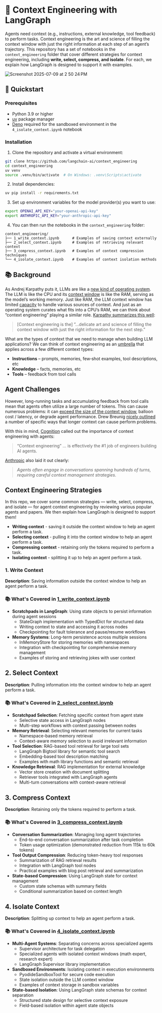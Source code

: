# 🧱 Context Engineering with LangGraph 

Agents need context (e.g., instructions, external knowledge, tool feedback) to perform tasks. Context engineering is the art and science of filling the context window with just the right information at each step of an agent’s trajectory. This repository has a set of notebooks in the `context_engineering` folder that cover different strategies for context engineering, including **write, select, compress, and isolate**. For each, we explain how LangGraph is designed to support it with examples. 

![Screenshot 2025-07-09 at 2 50 24 PM](https://github.com/user-attachments/assets/47a7741d-da6d-4204-8f0f-678a49560e9b)

## 🚀 Quickstart 

### Prerequisites
- Python 3.9 or higher
- [uv](https://docs.astral.sh/uv/) package manager
- [Deno](https://docs.deno.com/runtime/getting_started/installation/) required for the sandboxed environment in the `4_isolate_context.ipynb` notebook

### Installation
1. Clone the repository and activate a virtual environment:
```bash
git clone https://github.com/langchain-ai/context_engineering
cd context_engineering
uv venv
source .venv/bin/activate  # On Windows: .venv\Scripts\activate
```

2. Install dependencies:
```bash
uv pip install -r requirements.txt
```

3. Set up environment variables for the model provider(s) you want to use:
```bash
export OPENAI_API_KEY="your-openai-api-key"
export ANTHROPIC_API_KEY="your-anthropic-api-key"
```

4. You can then run the notebooks in the `context_engineering` folder:

```
context_engineering/
├── 1_write_context.ipynb      # Examples of saving context externally
├── 2_select_context.ipynb     # Examples of retrieving relevant context
├── 3_compress_context.ipynb   # Examples of context compression techniques
└── 4_isolate_context.ipynb    # Examples of context isolation methods
```

## 📚 Background 

As Andrej Karpathy puts it, LLMs are like a [new kind of operating system](https://www.youtube.com/watch?si=-aKY-x57ILAmWTdw&t=620&v=LCEmiRjPEtQ&feature=youtu.be). The LLM is like the CPU and its [context window](https://docs.anthropic.com/en/docs/build-with-claude/context-windows) is like the RAM, serving as the model’s working memory. Just like RAM, the LLM context window has limited [capacity](https://lilianweng.github.io/posts/2023-06-23-agent/) to handle various sources of context. And just as an operating system curates what fits into a CPU’s RAM, we can think about “context engineering” playing a similar role. [Karpathy summarizes this well](https://x.com/karpathy/status/1937902205765607626):

> [Context engineering is the] ”…delicate art and science of filling the context window with just the right information for the next step.”

What are the types of context that we need to manage when building LLM applications? We can think of context engineering as an [umbrella](https://x.com/dexhorthy/status/1933283008863482067) that applies across a few different context types:

- **Instructions** – prompts, memories, few‑shot examples, tool descriptions, etc
- **Knowledge** – facts, memories, etc
- **Tools** – feedback from tool calls

## Agent Challenges

However, long-running tasks and accumulating feedback from tool calls mean that agents often utilize a large number of tokens. This can cause numerous problems: it can [exceed the size of the context window](https://cognition.ai/blog/kevin-32b), balloon cost / latency, or degrade agent performance. Drew Breunig [nicely outlined](https://www.dbreunig.com/2025/06/22/how-contexts-fail-and-how-to-fix-them.html) a number of specific ways that longer context can cause perform problems. 

With this in mind, [Cognition](https://cognition.ai/blog/dont-build-multi-agents) called out the importance of context engineering with agents:

> “Context engineering” … is effectively the #1 job of engineers building AI agents.

[Anthropic](https://www.anthropic.com/engineering/built-multi-agent-research-system) also laid it out clearly:

> *Agents often engage in conversations spanning hundreds of turns, requiring careful context management strategies.*
>

## Context Engineering Strategies

In this repo, we cover some common strategies — write, select, compress, and isolate — for agent context engineering by reviewing various popular agents and papers. We then explain how LangGraph is designed to support them!

* **Writing context** - saving it outside the context window to help an agent perform a task.
* **Selecting context** - pulling it into the context window to help an agent perform a task.
* **Compressing context** - retaining only the tokens required to perform a task.
* **Isolating context** - splitting it up to help an agent perform a task.

### 1. Write Context
**Description**: Saving information outside the context window to help an agent perform a task.

### 📚 **What's Covered in [1_write_context.ipynb](context_engineering/1_write_context.ipynb)**
- **Scratchpads in LangGraph**: Using state objects to persist information during agent sessions
  - StateGraph implementation with TypedDict for structured data
  - Writing context to state and accessing it across nodes
  - Checkpointing for fault tolerance and pause/resume workflows
- **Memory Systems**: Long-term persistence across multiple sessions
  - InMemoryStore for storing memories with namespaces
  - Integration with checkpointing for comprehensive memory management
  - Examples of storing and retrieving jokes with user context

## 2. Select Context
**Description**: Pulling information into the context window to help an agent perform a task.

### 📚 **What's Covered in [2_select_context.ipynb](context_engineering/2_select_context.ipynb)**
- **Scratchpad Selection**: Fetching specific context from agent state
  - Selective state access in LangGraph nodes
  - Multi-step workflows with context passing between nodes
- **Memory Retrieval**: Selecting relevant memories for current tasks
  - Namespace-based memory retrieval
  - Context-aware memory selection to avoid irrelevant information
- **Tool Selection**: RAG-based tool retrieval for large tool sets
  - LangGraph Bigtool library for semantic tool search
  - Embedding-based tool description matching
  - Examples with math library functions and semantic retrieval
- **Knowledge Retrieval**: RAG implementation for external knowledge
  - Vector store creation with document splitting
  - Retriever tools integrated with LangGraph agents
  - Multi-turn conversations with context-aware retrieval

## 3. Compress Context
**Description**: Retaining only the tokens required to perform a task.

### 📚 **What's Covered in [3_compress_context.ipynb](context_engineering/3_compress_context.ipynb)**
- **Conversation Summarization**: Managing long agent trajectories
  - End-to-end conversation summarization after task completion
  - Token usage optimization (demonstrated reduction from 115k to 60k tokens)
- **Tool Output Compression**: Reducing token-heavy tool responses
  - Summarization of RAG retrieval results
  - Integration with LangGraph tool nodes
  - Practical examples with blog post retrieval and summarization
- **State-based Compression**: Using LangGraph state for context management
  - Custom state schemas with summary fields
  - Conditional summarization based on context length

## 4. Isolate Context
**Description**: Splitting up context to help an agent perform a task.

### 📚 **What's Covered in [4_isolate_context.ipynb](context_engineering/4_isolate_context.ipynb)**
- **Multi-Agent Systems**: Separating concerns across specialized agents
  - Supervisor architecture for task delegation
  - Specialized agents with isolated context windows (math expert, research expert)
  - LangGraph Supervisor library implementation
- **Sandboxed Environments**: Isolating context in execution environments
  - PyodideSandboxTool for secure code execution
  - State isolation outside the LLM context window
  - Examples of context storage in sandbox variables
- **State-based Isolation**: Using LangGraph state schemas for context separation
  - Structured state design for selective context exposure
  - Field-based isolation within agent state objects

